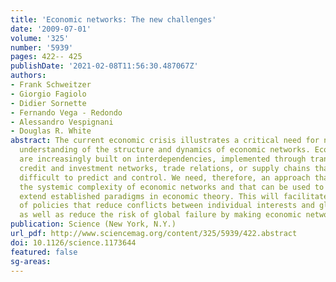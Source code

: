 ```yaml
---
title: 'Economic networks: The new challenges'
date: '2009-07-01'
volume: '325'
number: '5939'
pages: 422-- 425
publishDate: '2021-02-08T11:56:30.487067Z'
authors:
- Frank Schweitzer
- Giorgio Fagiolo
- Didier Sornette
- Fernando Vega - Redondo
- Alessandro Vespignani
- Douglas R. White
abstract: The current economic crisis illustrates a critical need for new and fundamental
  understanding of the structure and dynamics of economic networks. Economic systems
  are increasingly built on interdependencies, implemented through trans-national
  credit and investment networks, trade relations, or supply chains that have proven
  difficult to predict and control. We need, therefore, an approach that stresses
  the systemic complexity of economic networks and that can be used to revise and
  extend established paradigms in economic theory. This will facilitate the design
  of policies that reduce conflicts between individual interests and global efficiency,
  as well as reduce the risk of global failure by making economic networks more robust.
publication: Science (New York, N.Y.)
url_pdf: http://www.sciencemag.org/content/325/5939/422.abstract
doi: 10.1126/science.1173644
featured: false
sg-areas:
---
```

